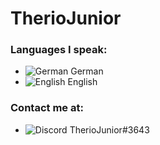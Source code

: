 # TherioJunior

### Languages I speak:
- ![German](https://raw.githubusercontent.com/stevenrskelton/flag-icon/master/png/16/country-4x3/de.png) German
- ![English](https://raw.githubusercontent.com/stevenrskelton/flag-icon/master/png/16/country-4x3/gb.png) English

### Contact me at:
- ![Discord](https://camo.githubusercontent.com/095acb6e84b328e842689dc5a9e6203daf994507d60b70d6a3b03dfda920ac7a/68747470733a2f2f692e696d6775722e636f6d2f30303278676e732e706e67) TherioJunior#3643

<!--
**theriojunior/TherioJunior** is a ✨ _special_ ✨ repository because its `README.md` (this file) appears on your GitHub profile.

Here are some ideas to get you started:

- 🔭 I’m currently working on ...
- 🌱 I’m currently learning ...
- 👯 I’m looking to collaborate on ...
- 🤔 I’m looking for help with ...
- 💬 Ask me about ...
- 📫 How to reach me: ...
- 😄 Pronouns: ...
- ⚡ Fun fact: ...
-->
